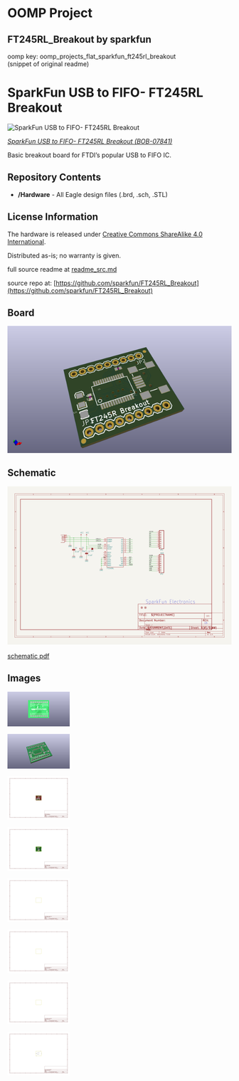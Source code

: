 # OOMP Project  
## FT245RL_Breakout  by sparkfun  
  
oomp key: oomp_projects_flat_sparkfun_ft245rl_breakout  
(snippet of original readme)  
  
SparkFun USB to FIFO- FT245RL Breakout  
========================================  
  
![SparkFun USB to FIFO- FT245RL Breakout](https://cdn.sparkfun.com//assets/parts/3/1/8/07841-01a.jpg)  
  
[*SparkFun USB to FIFO- FT245RL Breakout (BOB-07841)*](https://www.sparkfun.com/products/7841)  
  
Basic breakout board for FTDI’s popular USB to FIFO IC.   
  
Repository Contents  
-------------------  
* **/Hardware** - All Eagle design files (.brd, .sch, .STL)  
  
  
License Information  
-------------------  
The hardware is released under [Creative Commons ShareAlike 4.0 International](https://creativecommons.org/licenses/by-sa/4.0/).  
  
Distributed as-is; no warranty is given.  
  
  full source readme at [readme_src.md](readme_src.md)  
  
source repo at: [https://github.com/sparkfun/FT245RL_Breakout](https://github.com/sparkfun/FT245RL_Breakout)  
## Board  
  
[![working_3d.png](working_3d_600.png)](working_3d.png)  
## Schematic  
  
[![working_schematic.png](working_schematic_600.png)](working_schematic.png)  
  
[schematic pdf](working_schematic.pdf)  
## Images  
  
[![working_3D_bottom.png](working_3D_bottom_140.png)](working_3D_bottom.png)  
  
[![working_3D_top.png](working_3D_top_140.png)](working_3D_top.png)  
  
[![working_assembly_page_01.png](working_assembly_page_01_140.png)](working_assembly_page_01.png)  
  
[![working_assembly_page_02.png](working_assembly_page_02_140.png)](working_assembly_page_02.png)  
  
[![working_assembly_page_03.png](working_assembly_page_03_140.png)](working_assembly_page_03.png)  
  
[![working_assembly_page_04.png](working_assembly_page_04_140.png)](working_assembly_page_04.png)  
  
[![working_assembly_page_05.png](working_assembly_page_05_140.png)](working_assembly_page_05.png)  
  
[![working_assembly_page_06.png](working_assembly_page_06_140.png)](working_assembly_page_06.png)  
